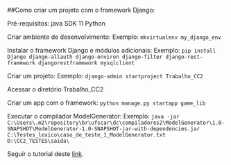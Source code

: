##Como criar um projeto com o framework Django:

Pré-requisitos:
 java SDK 11
 Python
 
Criar ambiente de desenvolvimento:
Exemplo: 
`mkvirtualenv my_django_env`

Instalar o framework Django e módulos adicionais:
Exemplo: 
`pip install Django django-allauth django-environ django-filter django-rest-framework djangorestframework mysqlclient`

Criar um projeto:
Exemplo: 
`django-admin startproject Trabalho_CC2`

Acessar o diretório Trabalho_CC2 

Criar um app com o framework:
`python manage.py startapp game_lib`

Executar o compilador ModelGenerator:
Exemplo:
`java -jar C:\Users\.m2\repository\br\ufscar\dc\compiladores2\ModelGenerator\1.0-SNAPSHOT\ModelGenerator-1.0-SNAPSHOT-jar-with-dependencies.jar C:\Testes_lexico\caso_de_teste_1_ModelGenerator.txt D:\CC2_TESTES\saida\`

Seguir o tutorial deste [link](https://github.com/rennesfreitassouza/Trabalho_CC2/blob/main/README.md).

